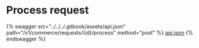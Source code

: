 # Process request

{% swagger src="../../../.gitbook/assets/api.json" path="/v1/commerce/requests/{id}/process" method="post" %}
[api.json](../../../.gitbook/assets/api.json)
{% endswagger %}
